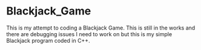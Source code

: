 # Blackjack_Game

This is my attempt to coding a Blackjack Game. This is still in the works and there are debugging issues I need to work on but this is my simple Blackjack program coded in C++. 
